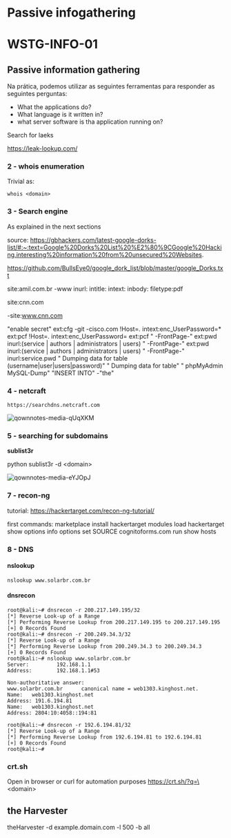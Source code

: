 Passive infogathering
========================

# WSTG-INFO-01

## Passive information gathering

 Na prática, podemos utilizar as seguintes ferramentas para responder as seguintes perguntas:

 - What the applications do?
 - What language is it written in?
 -  what server software is tha application running on?


Search for laeks

<https://leak-lookup.com/>

  
### 2 - whois enumeration
  Trivial as:

	whois <domain>
	
### 3 - Search engine
  As explained in the next sections
  
  source:
https://gbhackers.com/latest-google-dorks-list/#:~:text=Google%20Dorks%20List%20%E2%80%9CGoogle%20Hacking,interesting%20information%20from%20unsecured%20Websites.

https://github.com/BullsEye0/google_dork_list/blob/master/google_Dorks.txt

site:amil.com.br -www
inurl:
intitle:
intext:
inbody:
filetype:pdf

site:cnn.com

-site:www.cnn.com

"enable secret" ext:cfg -git -cisco.com
!Host=*.* intext:enc_UserPassword=* ext:pcf
!Host=. intext:enc_UserPassword= ext:pcf
" -FrontPage-" ext:pwd inurl:(service | authors | administrators | users)
" -FrontPage-" ext:pwd inurl:(service | authors | administrators | users) " -FrontPage-" inurl:service.pwd
" Dumping data for table (username|user|users|password)"
" Dumping data for table"
" phpMyAdmin MySQL-Dump" "INSERT INTO" -"the"

### 4 - netcraft
	https://searchdns.netcraft.com
![qownnotes-media-qUqXKM](file://media/25457.png)

### 5 - searching for subdomains

**sublist3r**

python sublist3r -d \<domain\>

![qownnotes-media-eYJOpJ](media/29314.png)

### 7 - recon-ng

tutorial:
https://hackertarget.com/recon-ng-tutorial/

first commands:
	marketplace install hackertarget
	modules load hackertarget
	show options
	info
	options set SOURCE cognitoforms.com
	run
	show hosts
  
### 8 - DNS
 
#### nslookup


	nslookup www.solarbr.com.br

#### dnsrecon

	root@kali:~# dnsrecon -r 200.217.149.195/32  
	[*] Reverse Look-up of a Range  
	[*] Performing Reverse Lookup from 200.217.149.195 to 200.217.149.195  
	[+] 0 Records Found  
	root@kali:~# dnsrecon -r 200.249.34.3/32  
	[*] Reverse Look-up of a Range  
	[*] Performing Reverse Lookup from 200.249.34.3 to 200.249.34.3  
	[+] 0 Records Found  
	root@kali:~# nslookup www.solarbr.com.br  
	Server:         192.168.1.1                   
	Address:        192.168.1.1#53  
	  
	Non-authoritative answer:  
	www.solarbr.com.br      canonical name = web1303.kinghost.net.  
	Name:   web1303.kinghost.net  
	Address: 191.6.194.81  
	Name:   web1303.kinghost.net  
	Address: 2804:10:4058::194:81  
	  
	root@kali:~# dnsrecon -r 192.6.194.81/32  
	[*] Reverse Look-up of a Range  
	[*] Performing Reverse Lookup from 192.6.194.81 to 192.6.194.81  
	[+] 0 Records Found  
	root@kali:~#  


### crt.sh

Open in browser or curl for automation purposes
https://crt.sh/?q=\<domain\>

## the Harvester


theHarvester -d example.domain.com -l 500 -b all

